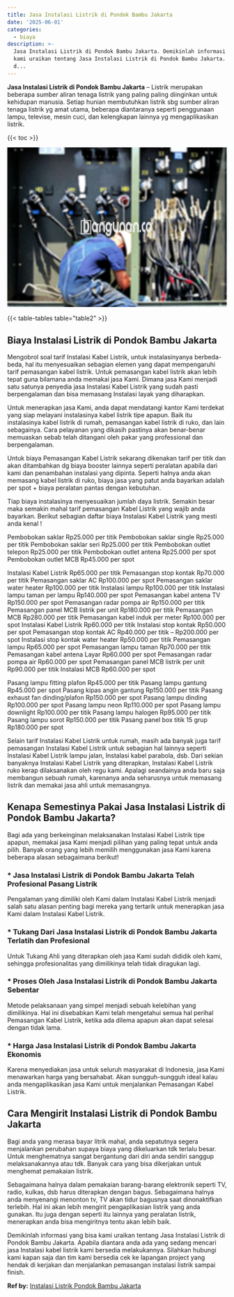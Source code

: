 ```yaml
---
title: Jasa Instalasi Listrik di Pondok Bambu Jakarta
date: '2025-06-01'
categories:
  - biaya
description: >-
  Jasa Instalasi Listrik di Pondok Bambu Jakarta. Demikinlah informasi yang bisa
  kami uraikan tentang Jasa Instalasi Listrik di Pondok Bambu Jakarta. Apabila
  d...
---
```


**Jasa Instalasi Listrik di Pondok Bambu Jakarta** – Listrik merupakan beberapa sumber aliran tenaga listrik yang paling paling diinginkan untuk kehidupan manusia. Setiap hunian membutuhkan listrik sbg sumber aliran tenaga listrik yg amat utama, beberapa diantaranya seperti penggunaan lampu, televise, mesin cuci, dan kelengkapan lainnya yg mengaplikasikan listrik.

{{< toc >}}

![Jasa Instalasi Listrik di Pondok Bambu Jakarta](/images/instalasi-listrik-murah22.png)

{{< table-tables table="table2" >}}

## Biaya Instalasi Listrik di Pondok Bambu Jakarta

Mengobrol soal tarif Instalasi Kabel Listrik, untuk instalasinyanya berbeda-beda, hal itu menyesuaikan sebagian elemen yang dapat mempengaruhi tarif pemasangan kabel listrik. Untuk pemasangan kabel listrik akan lebih tepat guna bilamana anda memakai jasa Kami. Dimana jasa Kami menjadi satu satunya penyedia jasa Instalasi Kabel Listrik yang sudah pasti berpengalaman dan bisa memasang Instalasi layak yang diharapkan.

Untuk menerapkan jasa Kami, anda dapat mendatangi kantor Kami terdekat yang siap melayani instalasinya kabel listrik tipe apapun. Baik itu instalasinya kabel listrik di rumah, pemasangan kabel listrik di ruko, dan lain sebagainya. Cara pelayanan yang dikasih pastinya akan benar-benar memuaskan sebab telah ditangani oleh pakar yang professional dan berpengalaman.

Untuk biaya Pemasangan Kabel Listrik sekarang dikenakan tarif per titik dan akan ditambahkan dg biaya booster lainnya seperti peralatan apabila dari kami dan penambahan instalasi yang dipinta. Seperti halnya anda akan memasang kabel listrik di ruko, biaya jasa yang patut anda bayarkan adalah per spot + biaya peralatan pantas dengan kebutuhan.

Tiap biaya instalasinya menyesuaikan jumlah daya listrik. Semakin besar maka semakin mahal tarif pemasangan Kabel Listrik yang wajib anda bayarkan. Berikut sebagian daftar biaya Instalasi Kabel Listrik yang mesti anda kenal !

Pembobokan saklar Rp25.000 per titik Pembobokan saklar single Rp25.000 per titik Pembobokan saklar seri Rp25.000 per titik Pembobokan outlet telepon Rp25.000 per titik Pembobokan outlet antena Rp25.000 per spot Pembobokan outlet MCB Rp45.000 per spot

Instalasi Kabel Listrik Rp65.000 per titik Pemasangan stop kontak Rp70.000 per titik Pemasangan saklar AC Rp100.000 per spot Pemasangan saklar water heater Rp100.000 per titik Instalasi lampu Rp100.000 per titik Instalasi lampu taman per lampu Rp140.000 per spot Pemasangan kabel antena TV Rp150.000 per spot Pemasangan radar pompa air Rp150.000 per titik Pemasangan panel MCB listrik per unit Rp180.000 per titik Pemasangan MCB Rp280.000 per titik Pemasangan kabel induk per meter Rp100.000 per spot Instalasi Kabel Listrik Rp60.000 per titik Instalasi stop kontak Rp50.000 per spot Pemasangan stop kontak AC Rp40.000 per titik – Rp200.000 per spot Instalasi stop kontak water heater Rp50.000 per titik Pemasangan lampu Rp65.000 per spot Pemasangan lampu taman Rp70.000 per titik Pemasangan kabel antena Layar Rp60.000 per spot Pemasangan radar pompa air Rp60.000 per spot Pemasangan panel MCB listrik per unit Rp90.000 per titik Instalasi MCB Rp60.000 per spot

Pasang lampu fitting plafon Rp45.000 per titik Pasang lampu gantung Rp45.000 per spot Pasang kipas angin gantung Rp150.000 per titik Pasang exhaust fan dinding/plafon Rp150.000 per spot Pasang lampu dinding Rp100.000 per spot Pasang lampu neon Rp110.000 per spot Pasang lampu downlight Rp100.000 per titik Pasang lampu halogen Rp95.000 per titik Pasang lampu sorot Rp150.000 per titik Pasang panel box titik 15 grup Rp180.000 per spot

Selain tarif Instalasi Kabel Listrik untuk rumah, masih ada banyak juga tarif pemasangan Instalasi Kabel Listrik untuk sebagian hal lainnya seperti Instalasi Kabel Listrik lampu jalan, Instalasi kabel parabola, dsb. Dari sekian banyaknya Instalasi Kabel Listrik yang diterapkan, Instalasi Kabel Listrik ruko kerap dilaksanakan oleh regu kami. Apalagi seandainya anda baru saja membangun sebuah rumah, karenanya anda seharusnya untuk memasang listrik dan memakai jasa ahli untuk memasangnya.

## Kenapa Semestinya Pakai Jasa Instalasi Listrik di Pondok Bambu Jakarta?

Bagi ada yang berkeinginan melaksanakan Instalasi Kabel Listrik tipe apapun, memakai jasa Kami menjadi pilihan yang paling tepat untuk anda pilih. Banyak orang yang lebih memilih menggunakan jasa Kami karena beberapa alasan sebagaimana berikut!

### \* Jasa Instalasi Listrik di Pondok Bambu Jakarta Telah Profesional Pasang Listrik

Pengalaman yang dimiliki oleh Kami dalam Instalasi Kabel Listrik menjadi salah satu alasan penting bagi mereka yang tertarik untuk menerapkan jasa Kami dalam Instalasi Kabel Listrik.

### \* Tukang Dari Jasa Instalasi Listrik di Pondok Bambu Jakarta Terlatih dan Profesional

Untuk Tukang Ahli yang diterapkan oleh jasa Kami sudah dididik oleh kami, sehingga profesionalitas yang dimilikinya telah tidak diragukan lagi.

### \* Proses Oleh Jasa Instalasi Listrik di Pondok Bambu Jakarta Sebentar

Metode pelaksanaan yang simpel menjadi sebuah kelebihan yang dimilikinya. Hal ini disebabkan Kami telah mengetahui semua hal perihal Pemasangan Kabel Listrik, ketika ada dilema apapun akan dapat selesai dengan tidak lama.

### \* Harga Jasa Instalasi Listrik di Pondok Bambu Jakarta Ekonomis

Karena menyediakan jasa untuk seluruh masyarakat di Indonesia, jasa Kami menawarkan harga yang bersahabat. Akan sungguh-sungguh ideal kalau anda mengaplikasikan jasa Kami untuk menjalankan Pemasangan Kabel Listrik.

## Cara Mengirit Instalasi Listrik di Pondok Bambu Jakarta


Bagi anda yang merasa bayar litrik mahal, anda sepatutnya segera menjalankan perubahan supaya biaya yang dikeluarkan tdk terlalu besar. Untuk menghematnya sangat bergantung dari diri anda sendiri sanggup melaksanakannya atau tdk. Banyak cara yang bisa dikerjakan untuk menghemat pemakaian listrik.

Sebagaimana halnya dalam pemakaian barang-barang elektronik seperti TV, radio, kulkas, dsb harus diterapkan dengan bagus. Sebagaimana halnya anda menyenangi menonton tv, TV akan tidur bagusnya saat dinonaktifkan terlebih. Hal ini akan lebih mengirit pengaplikasian listrik yang anda gunakan. Itu juga dengan seperti itu lainnya yang peralatan listrik, menerapkan anda bisa mengiritnya tentu akan lebih baik.

Demikinlah informasi yang bisa kami uraikan tentang Jasa Instalasi Listrik di Pondok Bambu Jakarta. Apabila diantara anda ada yang sedang mencari jasa Instalasi kabel listrik kami bersedia melakukannya. Silahkan hubungi kami kapan saja dan tim kami bersedia cek ke lapangan project yang hendak di kerjakan dan menjalankan pemasangan instalasi listrik sampai finish.

**Ref by:** [Instalasi Listrik Pondok Bambu Jakarta](https://id.wikipedia.org/wiki/Instalasi)
